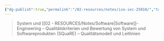 ```yaml
---
{"dg-publish":true,"permalink":"/02-resources/notes/iso-iec-25010/","tags":["netzwerk/ISO"],"noteIcon":"","updated":"2025-09-05T10:15:58.000+02:00"}
---
```


>System und [[02 - RESOURCES/Notes/Software\|Software]]-Engineering – Qualitätskriterien und Bewertung von System und Softwareprodukten (SQuaRE) – Qualitätsmodell und Leitlinien